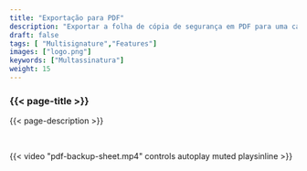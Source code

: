 ```yaml
---
title: "Exportação para PDF"
description: "Exportar a folha de cópia de segurança em PDF para uma carteira MultiSig"
draft: false
tags: [ "Multisignature","Features"]
images: ["logo.png"]
keywords: ["Multassinatura"]
weight: 15
---
```


### {{< page-title >}} 
{{< page-description >}} 

<br>


{{< video "pdf-backup-sheet.mp4" controls  autoplay muted playsinline >}}